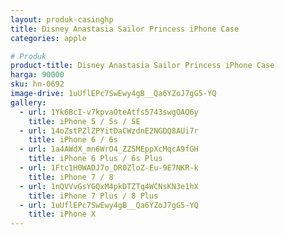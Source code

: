 ```yaml
---
layout: produk-casinghp
title: Disney Anastasia Sailor Princess iPhone Case
categories: apple

# Produk
product-title: Disney Anastasia Sailor Princess iPhone Case
harga: 90000
sku: hn-0692
image-drive: 1uUflEPc7SwEwy4gB__Qa6YZoJ7gG5-YQ
gallery:
  - url: 1Yk6BcI-v7kpvaOteAtfs5743swgOAQ6y
    title: iPhone 5 / 5s / SE
  - url: 14oZstPZlZPYitDaCWzdnE2NGDQ8AUi7r
    title: iPhone 6 / 6s
  - url: 1a4AWdX_mn6WrO4_ZZSMEppXcMqcA9fGH
    title: iPhone 6 Plus / 6s Plus
  - url: 1Ftc1H0WADJ7o_DR0ZloZ-Eu-9E7NKR-k
    title: iPhone 7 / 8
  - url: 1nQVVvGsYGQxM4pkDTZTq4WCNsKN3e1hX
    title: iPhone 7 Plus / 8 Plus
  - url: 1uUflEPc7SwEwy4gB__Qa6YZoJ7gG5-YQ
    title: iPhone X
---
```

